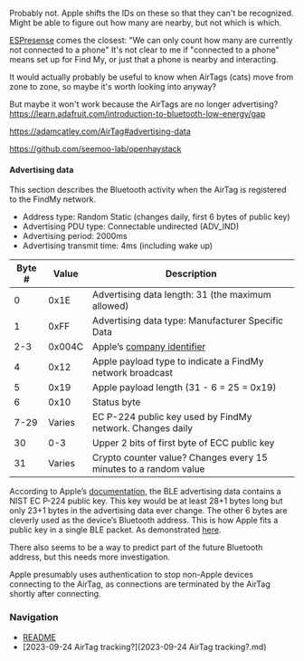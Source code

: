 Probably not. Apple shifts the IDs on these so that they can't be recognized. Might be able to figure out how many are nearby, but not which is which.

[ESPresense](https://espresense.com/beacons) comes the closest: "We can only count how many are currently not connected to a phone" It's not clear to me if "connected to a phone" means set up for Find My, or just that a phone is nearby and interacting.

It would actually probably be useful to know when AirTags (cats) move from zone to zone, so maybe it's worth looking into anyway?

But maybe it won't work because the AirTags are no longer advertising? https://learn.adafruit.com/introduction-to-bluetooth-low-energy/gap

https://adamcatley.com/AirTag#advertising-data

https://github.com/seemoo-lab/openhaystack
#### Advertising data

This section describes the Bluetooth activity when the AirTag is registered to the FindMy network.

- Address type: Random Static (changes daily, first 6 bytes of public key)
- Advertising PDU type: Connectable undirected (ADV_IND)
- Advertising period: 2000ms
- Advertising transmit time: 4ms (including wake up)

|Byte #|Value|Description|
|---|---|---|
|0|0x1E|Advertising data length: 31 (the maximum allowed)|
|1|0xFF|Advertising data type: Manufacturer Specific Data|
|2-3|0x004C|Apple’s [company identifier](https://www.bluetooth.com/specifications/assigned-numbers/company-identifiers/)|
|4|0x12|Apple payload type to indicate a FindMy network broadcast|
|5|0x19|Apple payload length (31 - 6 = 25 = 0x19)|
|6|0x10|Status byte|
|7-29|Varies|EC P-224 public key used by FindMy network. Changes daily|
|30|0-3|Upper 2 bits of first byte of ECC public key|
|31|Varies|Crypto counter value? Changes every 15 minutes to a random value|

According to Apple’s [documentation](https://support.apple.com/en-gb/guide/security/sece994d0126/1/web/1#:~:text=P-224%20public%20key%20Pi%20obtained%20from%20the%20Bluetooth%20payload), the BLE advertising data contains a NIST EC P-224 public key. This key would be at least 28+1 bytes long but only 23+1 bytes in the advertising data ever change. The other 6 bytes are cleverly used as the device’s Bluetooth address. This is how Apple fits a public key in a single BLE packet. As demonstrated [here](https://github.com/seemoo-lab/openhaystack/blob/ffc5170ea4b4ceb1ad84e4f89324d6e666ffc7c3/Firmware/ESP32/main/openhaystack_main.c#L107).

There also seems to be a way to predict part of the future Bluetooth address, but this needs more investigation.

Apple presumably uses authentication to stop non-Apple devices connecting to the AirTag, as connections are terminated by the AirTag shortly after connecting.

### Navigation
* [README](README.md)
* [2023-09-24 AirTag tracking?](2023-09-24 AirTag tracking?.md)

